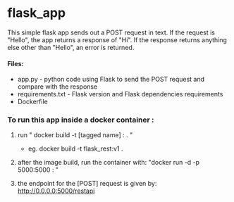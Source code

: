 # flask_app


This simple flask app sends out a POST request in text. If the request is "Hello", the app returns a response of "Hi". If the response returns anything else other than "Hello", an error is returned.

#### Files: 
* app.py - python code using Flask to send the POST request and compare with the response 
* requirements.txt - Flask version and Flask dependencies requirements 
* Dockerfile 

### To run this app inside a docker container : 
1. run "  docker build -t [tagged name] :<tagged version > . "
   * eg. docker build -t flask_rest:v1 .
1. after the image build, run the container with: "docker run -d -p 5000:5000 <tagged name> :<tagged version > "

1. the endpoint for the [POST] request is given by: http://0.0.0.0:5000/restapi

